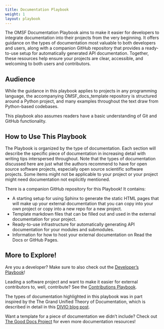 ```yaml
---
title: Documentation Playbook
weight: 1
layout: playbook
---
```


The OMSF Documentation Playbook aims to make it easier for developers to integrate documentation into their projects from the very beginning. It offers guidance on the types of documentation most valuable to both developers and users, along with a companion GitHub repository that provides a ready-to-use setup for automatically generated API documentation. Together, these resources help ensure your projects are clear, accessible, and welcoming to both users and contributors.

## Audience
While the guidance in this playbook applies to projects in any programming language, the accompanying OMSF_docs_template repository is structured around a Python project, and many examples throughout the text draw from Python-based codebases.

This playbook also assumes readers have a basic understanding of Git and GitHub functionality.

## How to Use This Playbook
The Playbook is organized by the type of documentation. Each section will describe the specific piece of documentation in increasing detail with writing tips interspersed throughout. Note that the types of documentation discussed here are just what the authors recommend to have for open source software projects, especially open source scientific software projects. Some items might not be applicable to your project or your project might need documentation not explicitly mentioned. 

There is a companion GitHub repository for this Playbook! <!--TODO LINK THE REPO ONCE I’VE MADE IT PUBLIC--> It contains:
- A starting setup for using Sphinx to generate the static HTML pages that will make up your external documentation that you can copy into your own project or copy into a new repo for a new project.
- Template markdown files that can be filled out and used in the external documentation for your project.
- Ready-to-use infrastructure for automatically generating API documentation for your modules and submodules.
- Information for how to host your external documentation on Read the Docs or GitHub Pages.

## More to Explore!
Are you a developer? Make sure to also check out the [Developer’s Playbook](https://playbooks.omsf.io/developer)!

Leading a software project and want to make it easier for external contributors to, well, contribute? See the [Contributions Playbook](https://playbooks.omsf.io/contributions).

The types of documentation highlighted in this playbook was in part inspired by the The Grand Unified Theory of Documentation, which is described in detail in this [DIVIO blog post](https://docs.divio.com/documentation-system/).

Want a template for a piece of documentation we didn’t include? Check out [The Good Docs Project](https://www.thegooddocsproject.dev/template) for even more documentation resources!
